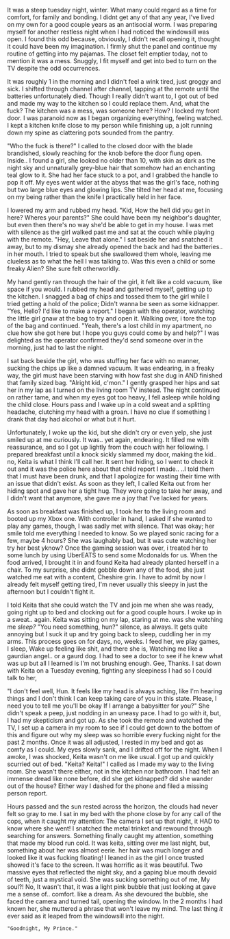 It was a steep tuesday night, winter. What many could regard as a time for comfort, for family and bonding. I didnt get any of that any year, I've lived on my own for a good couple years as an antisocial worm. I was preparing myself for another restless night when I had noticed the windowsill was open.
I found this odd because, obviously, I didn't recall opening it, thought it could have been my imagination. I firmly shut the panel and continue my routine of getting into my pajamas. The closet felt emptier today, not to mention it was a mess. Snuggly, I fit myself and get into bed to turn on the TV despite the odd occurrences.

It was roughly 1 in the morning and I didn't feel a wink tired, just groggy and sick. I shifted through channel after channel, tapping at the remote until the batteries unfortunately died. Though I really didn't want to, I got out of bed and made my way to the kitchen so I could replace them.
And, what the fuck? The kitchen was a mess, was someone here? How? I locked my front door. I was paranoid now as I began organizing everything, feeling watched. I kept a kitchen knife close to my person while finishing up, a jolt running down my spine as clattering pots sounded from the pantry.

"Who the fuck is there?" I called to the closed door with the blade brandished, slowly reaching for the knob before the door flung open. Inside.. I found a girl, she looked no older than 10, with skin as dark as the night sky and unnaturally grey-blue hair that somehow had an enchanting teal glow to it. 
She had her face stuck to a pot, and I grabbed the handle to pop it off. My eyes went wider at the abyss that was the girl's face, nothing but two large blue eyes and glowing lips. She tilted her head at me, focusing on my being rather than the knife I practically held in her face.

I lowered my arm and rubbed my head. "Kid, How the hell did you get in here? Wheres your parents?" She could have been my neighbor's daughter, but even then there's no way she'd be able to get in my house. I was met with silence as the girl walked past me and sat at the couch while playing with the remote.
"Hey, Leave that alone." I sat beside her and snatched it away, but to my dismay she already opened the back and had the batteries.. in her mouth. I tried to speak but she swallowed them whole, leaving me clueless as to what the hell I was talking to. Was this even a child or some freaky Alien? She sure felt otherworldly.

My hand gently ran through the hair of the girl, it felt like a cold vacuum, like space if you would. I rubbed my head and gathered myself, getting up to the kitchen. I snagged a bag of chips and tossed them to the girl while I tried getting a hold of the police; Didn't wanna be seen as some kidnapper.
"Yes, Hello? I'd like to make a report." I began with the operator, watching the little girl gnaw at the bag to try and open it. Walking over, i tore the top of the bag and continued. "Yeah, there's a lost child in my apartment, no clue how she got here but I hope you guys could come by and help?" I was delighted as the operator confirmed they'd send someone over in the morning, just had to last the night.

I sat back beside the girl, who was stuffing her face with no manner, sucking the chips up like a damned vacuum. It was endearing, in a freaky way, the girl must have been starving with how fast she dug in AND finished that family sized bag.
"Alright kid, c'mon." I gently grasped her hips and sat her in my lap as I turned on the living room TV instead.
The night continued on rather tame, and when my eyes got too heavy, I fell asleep while holding the child close. Hours pass and I wake up in a cold sweat and a splitting headache, clutching my head with a groan. I have no clue if something I drank that day had alcohol or what but it hurt. 

Unfortunately, I woke up the kid, but she didn't cry or even yelp, she just smiled up at me curiously. It was.. yet again, endearing. It filled me with reassurance, and so I got up lightly from the couch with her following. I prepared breakfast until a knock sickly slammed my door, making the kid.. no, Keita is what I think I'll call her. It sent her hiding, so I went to check it out and it was the police here about that child report I made..
..I told them that I must have been drunk, and that I apologize for wasting their time with an issue that didn't exist. As soon as they left, I called Keita out from her hiding spot and gave her a tight hug. They were going to take her away, and I didn't want that anymore, she gave me a joy that I've lacked for years.

As soon as breakfast was finished up, I took her to the living room and booted up my Xbox one. With controller in hand, I asked if she wanted to play any games, though, I was sadly met with silence. That was okay; her smile told me everything I needed to know. So we played sonic racing for a few, maybe 4 hours? She was laughably bad, but it was cute watching her try her best yknow? Once the gaming session was over, i treated her to some lunch by using UberEATS to send some Mcdonalds for us. When the food arrived, I brought it in and found Keita had already planted herself in a chair. To my surprise, she didnt gobble down any of the food, she just watched me eat with a content, Cheshire grin. I have to admit by now I already felt myself getting tired, I'm never usually this sleepy in just the afternoon but I couldn't fight it.

I told Keita that she could watch the TV and join me when she was ready, going right up to bed and clocking out for a good couple hours. I woke up in a sweat.. again. Keita was sitting on my lap, staring at me. was she watching me *sleep?* "You need something, hun?" silence, as always. It gets quite annoying but I suck it up and try going back to sleep, cuddling her in my arms. This process goes on for days, no, weeks. I feed her, we play games, I sleep, Wake up feeling like shit, and there she is, Watching me like a gaurdian angel.. or a gaurd dog. I had to see a doctor to see if he knew what was up but all I learned is I'm not brushing enough. Gee, Thanks. I sat down with Keita on a Tuesday evening, fighting any sleepiness I had so I could talk to her,

"I don't feel well, Hun. It feels like my head is always aching, like I'm hearing things and I don't think I can keep taking care of you in this state. Please, I need you to tell me you'll be okay If I arrange a babysitter for you?" She didn't speak a peep, just nodding in an uneasy pace. I had to go with it, but, I had my skepticism and got up. As she took the remote and watched the TV, I set up a camera in my room to see if I could get down to the bottom of this and figure out why my sleep was so horrible every fucking night for the past 2 months. Once it was all adjusted, I rested in my bed and got as comfy as I could. My eyes slowly sank, and I drifted off for the night. When I awoke, I was shocked, Keita wasn't on me like usual. I got up and quickly scurried out of bed. "Keita? Keita!" I called as I made my way to the living room. She wasn't there either, not in the kitchen nor bathroom. I had felt an immense dread like none before, did she get kidnapped? did she wander out of the house? Either way I dashed for the phone and filed a missing person report.

Hours passed and the sun rested across the horizon, the clouds had never felt so gray to me. I sat in my bed with the phone close by for any call of the cops, when it caught my attention: The camera I set up that night, it HAD to know where she went! I snatched the metal trinket and rewound through searching for answers. Something finally caught my attention, something that made my blood run cold. It was keita, sitting over me last night, but, something about her was almost eerie. her hair was much longer and looked like it was fucking floating! I leaned in as the girl I once trusted showed it's face to the screen. It was horrific as it was beautiful. Two massive eyes that reflected the night sky, and a gaping blue mouth devoid of teeth, just a mystical void. She was sucking something out of me, My soul?! No, It wasn't that, it was a light pink bubble that just looking at gave me a sense of.. comfort. like a dream. As she devoured the bubble, she faced the camera and turned tail, opening the window. In the 2 months I had known her, she muttered a phrase that won't leave my mind. The last thing *it* ever said as it leaped from the windowsill into the night.

`"Goodnight, My Prince."`